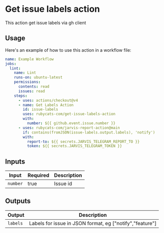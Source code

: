 # Get issue labels action

This action get issue labels via gh client

## Usage

Here's an example of how to use this action in a workflow file:

```yaml
name: Example Workflow
jobs:
  lint:
    name: Lint
    runs-on: ubuntu-latest
    permissions:
      contents: read
      issues: read
    steps:
      - uses: actions/checkout@v4
      - name: Get Labels Action
        id: issue-labels
        uses: rubycats-com/get-issue-labels-action
        with:
          number: ${{ github.event.issue.number }}
      - uses: rubycats-com/jarvis-report-action@main
        if: contains(fromJSON(issue-labels.output.labels), 'notify')
        with:
          report-to: ${{ secrets.JARVIS_TELEGRAM_REPORT_TO }}
          token: ${{ secrets.JARVIS_TELEGRAM_TOKEN }}
```

## Inputs

| Input      | Required | Description        |
|------------|----------|--------------------|
| `number`   | true     | Issue id           |

## Outputs

| Output   | Description                                              |
|----------|----------------------------------------------------------|
| `labels` | Labels for issue in JSON format, eg ["notify","feature"] |
